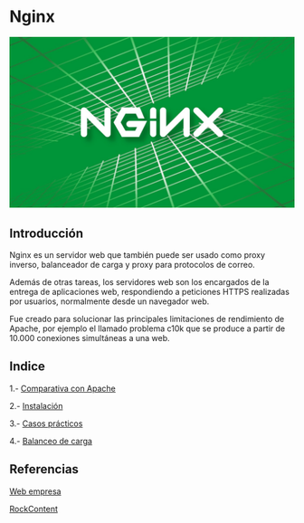 # Nginx

![image](/img/nginx.jpg)

## Introducción
Nginx es un servidor web que también puede ser usado como proxy inverso, balanceador de carga y proxy para protocolos de correo.

Además de otras tareas, los servidores web son los encargados de la entrega de aplicaciones web, respondiendo a peticiones HTTPS realizadas por usuarios, normalmente desde un navegador web.

Fue creado para solucionar las principales limitaciones de rendimiento de Apache, por ejemplo el llamado problema c10k que se produce a partir de 10.000 conexiones simultáneas a una web.

## Indice
1.- [Comparativa con Apache](comparativa.md)

2.- [Instalación](instalacion.md)

3.- [Casos prácticos](casos.md)

4.- [Balanceo de carga](balanceo.md)


## Referencias
[Web empresa](https://www.webempresa.com/hosting/nginx-que-es.html#:~:text=Nginx%20es%20un%20servidor%20web,normalmente%20desde%20un%20navegador%20web.) 

[RockContent](https://rockcontent.com/es/blog/nginx/)
